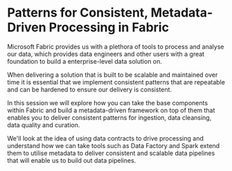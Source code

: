 # Patterns for Consistent, Metadata-Driven Processing in Fabric

Microsoft Fabric provides us with a plethora of tools to process and analyse our data, which provides data engineers and other users with a great foundation to build a enterprise-level data solution on.  
  
When delivering a solution that is built to be scalable and maintained over time it is essential that we implement consistent patterns that are repeatable and can be hardened to ensure our delivery is consistent.  
  
In this session we will explore how you can take the base components within Fabric and build a metadata-driven framework on top of them that enables you to deliver consistent patterns for ingestion, data cleansing, data quality and curation.  
  
We'll look at the idea of using data contracts to drive processing and understand how we can take tools such as Data Factory and Spark extend them to utilise metadata to deliver consistent and scalable data pipelines that will enable us to build out data pipelines.